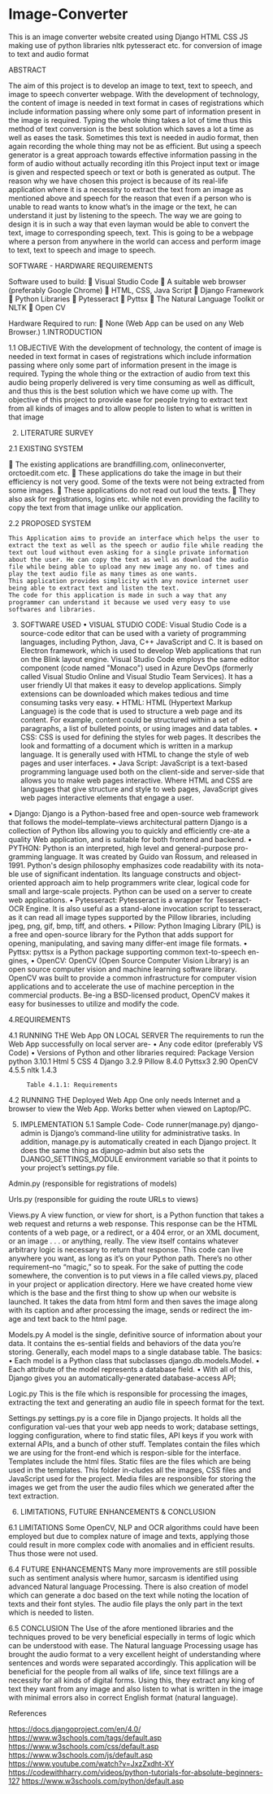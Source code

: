 # Image-Converter
This is an image converter website created using Django HTML CSS JS making use of python libraries nltk pytesseract etc. for conversion of image to text and audio format

ABSTRACT

The aim of this project is to develop an image to text, text to speech, and image to speech converter webpage. With the development of technology, the content of image is needed in text format in cases of registrations which include information passing where only some part of information present in the image is required. Typing the whole thing takes a lot of time thus this method of text conversion is the best solution which saves a lot a time as well as eases the task. Sometimes this text is needed in audio format, then again recording the whole thing may not be as efficient. But using a speech generator is a great approach towards effective information passing in the form of audio without actually recording itIn this Project input text or image is given and respected speech or text or both is generated as output. 
The reason why we have chosen this project is because of its real-life application where it is a necessity to extract the text from an image as mentioned above and speech for the reason that even if a person who is unable to read wants to know what’s in the image or the text, he can understand it just by listening to the speech. The way we are going to design it is in such a way that even layman would be able to convert the text, image to corresponding speech, text. This is going to be a webpage where a person from anywhere in the world can access and perform image to text, text to speech and image to speech.

SOFTWARE - HARDWARE REQUIREMENTS

Software used to build:
	Visual Studio Code
	A suitable web browser (preferably Google Chrome) 
	HTML, CSS, Java Script
	Django Framework
	Python Libraries
	Pytesseract
	Pyttsx
	The Natural Language Toolkit or NLTK
	Open CV 

Hardware Required to run:
	None (Web App can be used on any Web Browser.)
1.INTRODUCTION

1.1	OBJECTIVE
With the development of technology, the content of image is needed in text format in cases of registrations which include information passing where only some part of information present in the image is required. 
Typing the whole thing or the extraction of audio from text this audio being properly delivered is very time consuming as well as difficult, and thus this is the best solution which we have come up with.
The objective of this project to provide ease for people trying to extract text from all kinds of images and to allow people to listen to what is written in that image


2. LITERATURE SURVEY

2.1 EXISTING SYSTEM

	The existing applications are brandfilling.com, onlineconverter, orctoedit.com etc.
	These applications do take the image in but their efficiency is not very good. Some of the texts were not being extracted from some images. 
	These applications do not read out loud the texts.
	They also ask for registrations, logins etc. while not even providing the facility to copy the text from that image unlike our application.


2.2 PROPOSED SYSTEM

	This Application aims to provide an interface which helps the user to extract the text as well as the speech or audio file while reading the text out loud without even asking for a single private information about the user. He can copy the text as well as download the audio file while being able to upload any new image any no. of times and play the text audio file as many times as one wants.
	This application provides simplicity with any novice internet user being able to extract text and listen the text. 
	The code for this application is made in such a way that any programmer can understand it because we used very easy to use softwares and libraries.



3. SOFTWARE USED
•	VISUAL STUDIO CODE: Visual Studio Code is a source-code editor that can be used with a variety of programming languages, including Python, Java, C++ JavaScript and C. It is based on Electron framework, which is used to develop Web applications that run on the Blink layout engine. Visual Studio Code employs the same editor component (code named "Monaco") used in Azure DevOps (formerly called Visual Studio Online and Visual Studio Team Services). It has a user friendly UI that makes it easy to develop applications. Simply extensions can be downloaded which makes tedious and time consuming tasks very easy.
•	HTML: HTML (Hypertext Markup Language) is the code that is used to structure a web page and its content. 
			For example, content could be structured within a set of paragraphs, a list of bulleted points, or using images and data tables.
•	CSS: CSS is used for defining the styles for web pages.
			It describes the look and formatting of a document which is written in a markup language. It is generally used with HTML to change the style of web pages and user interfaces.
•	Java Script: JavaScript is a text-based programming language used both on the client-side and server-side that allows you to make web pages interactive.
			   Where HTML and CSS are languages that give structure and style to web pages, JavaScript gives web pages interactive elements that engage a user.

•	Django: Django is a Python-based free and open-source web framework that follows the model–template–views architectural pattern
Django is a collection of Python libs allowing you to quickly and efficiently cre-ate a quality Web application, and is suitable for both frontend and backend.
•	PYTHON: Python is an interpreted, high level and general-purpose pro-gramming language. It was created by Guido van Rossum, and released in 1991. Python's design philosophy emphasizes code readability with its nota-ble use of significant indentation. Its language constructs and object-oriented approach aim to help programmers write clear, logical code for small and large-scale projects. Python can be used on a server to create web applications.
•	Pytesseract: Pytesseract is a wrapper for Tesseract-OCR Engine. It is also useful as a stand-alone invocation script to tesseract, as it can read all image types supported by the Pillow libraries, including jpeg, png, gif, bmp, tiff, and others.
•	Pillow: Python Imaging Library (PIL) is a free and open-source library for the Python that adds support for opening, manipulating, and saving many differ-ent image file formats.
•	Pyttsx: pyttsx is a Python package supporting common text-to-speech en-gines, 
•	OpenCV: OpenCV (Open Source Computer Vision Library) is an open source computer vision and machine learning software library. OpenCV was built to provide a common infrastructure for computer vision applications and to accelerate the use of machine perception in the commercial products. Be-ing a BSD-licensed product, OpenCV makes it easy for businesses to utilize and modify the code.


4.REQUIREMENTS

4.1 RUNNING THE Web App ON LOCAL SERVER
The requirements to run the Web App successfully on local server are-
•	Any code editor (preferably VS Code)
•	Versions of Python and other libraries required:
Package	Version
python	3.10.1
Html	5
CSS	4
Django	3.2.9
Pillow 	8.4.0
Pyttsx3	2.90
OpenCV
	4.5.5
nltk	1.4.3


         Table 4.1.1: Requirements
4.2 RUNNING THE Deployed Web App
One only needs Internet and a browser to view the Web App. Works better when viewed on Laptop/PC.


5. IMPLEMENTATION
5.1 Sample Code- Code runner(manage.py)
django-admin is Django’s command-line utility for administrative tasks. 
In addition, manage.py is automatically created in each Django project. It does the same thing as django-admin but also sets the DJANGO_SETTINGS_MODULE environment variable so that it points to your project’s settings.py file.

 


Admin.py (responsible for registrations of models)
 
Urls.py (responsible for guiding the route URLs to views)
 
Views.py
A view function, or view for short, is a Python function that takes a web request and returns a web response. This response can be the HTML contents of a web page, or a redirect, or a 404 error, or an XML document, or an image . . . or anything, really. The view itself contains whatever arbitrary logic is necessary to return that response. This code can live anywhere you want, as long as it’s on your Python path. There’s no other requirement–no “magic,” so to speak. For the sake of putting the code somewhere, the convention is to put views in a file called views.py, placed in your project or application directory.
Here we have created home view which is the base and the first thing to show up when our website is launched. It takes the data from html form and then saves the image along with its caption and after processing the image, sends or redirect the im-age and text back to the html page.
 
Models.py
A model is the single, definitive source of information about your data. It contains the es-sential fields and behaviors of the data you’re storing. Generally, each model maps to a single database table.
The basics:
•	Each model is a Python class that subclasses django.db.models.Model.
•	Each attribute of the model represents a database field.
•	With all of this, Django gives you an automatically-generated database-access API; 
 
Logic.py
This is the file which is responsible for processing the images, extracting the text and generating an audio file in speech format for the text.
 
 
Settings.py
settings.py is a core file in Django projects. It holds all the configuration val-ues that your web app needs to work; database settings, logging configuration, where to find static files, API keys if you work with external APIs, and a bunch of other stuff.
Templates contain the files which we are using for the front-end which is respon-sible for the interface. Templates include the html files.
Static files are the files which are being used in the templates. This folder in-cludes all the images, CSS files and JavaScript used for the project.
Media files are responsible for storing the images we get from the user the audio files which we generated after the text extraction.

 

6. LIMITATIONS, FUTURE ENHANCEMENTS & CONCLUSION

6.1	LIMITATIONS
Some OpenCV, NLP and OCR algorithms could have been employed but due to complex nature of image and texts, applying those could result in more complex code with anomalies and in efficient results. Thus those were not used.

6.4 FUTURE ENHANCEMENTS
Many more improvements are still possible such as sentiment analysis where humor, sarcasm is identified using advanced Natural language Processing. There is also creation of model which can generate a doc based on the text while noting the location of texts and their font styles. The audio file plays the only part in the text which is needed to listen.

6.5 CONCLUSION
The Use of the afore mentioned libraries and the techniques proved to be very beneficial especially in terms of logic which can be understood with ease.
The Natural language Processing usage has brought the audio format to a very excellent height of understanding where sentences and words were separated accordingly. 
This application will be beneficial for the people from all walks of life, since text fillings are a necessity for all kinds of digital forms. Using this, they extract any king of text they want from any image and also listen to what is written in the image with minimal errors also in correct English format (natural language). 




References

https://docs.djangoproject.com/en/4.0/
https://www.w3schools.com/tags/default.asp
https://www.w3schools.com/css/default.asp
https://www.w3schools.com/js/default.asp
https://www.youtube.com/watch?v=JxzZxdht-XY
https://codewithharry.com/videos/python-tutorials-for-absolute-beginners-127
https://www.w3schools.com/python/default.asp
